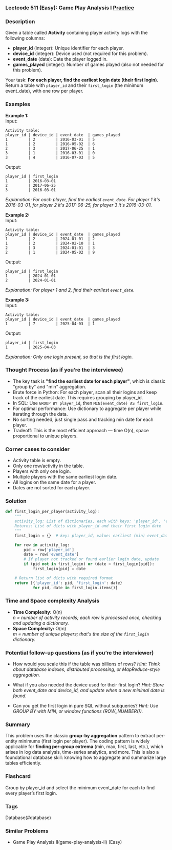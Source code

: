### Leetcode 511 (Easy): Game Play Analysis I [Practice](https://leetcode.com/problems/game-play-analysis-i)

### Description  
Given a table called **Activity** containing player activity logs with the following columns:

- **player_id** (integer): Unique identifier for each player.
- **device_id** (integer): Device used (not required for this problem).
- **event_date** (date): Date the player logged in.
- **games_played** (integer): Number of games played (also not needed for this problem).

Your task: **For each player, find the earliest login date (their first login).** Return a table with `player_id` and their `first_login` (the minimum event_date), with one row per player.

### Examples  

**Example 1:**  
Input:  
```
Activity table:
player_id | device_id | event_date  | games_played
1         | 2         | 2016-03-01  | 5
1         | 2         | 2016-05-02  | 6
2         | 3         | 2017-06-25  | 1
3         | 1         | 2016-03-01  | 0
3         | 4         | 2016-07-03  | 5
```
Output:  
```
player_id | first_login
1         | 2016-03-01
2         | 2017-06-25
3         | 2016-03-01
```
*Explanation: For each player, find the earliest `event_date`. For player 1 it's 2016-03-01, for player 2 it's 2017-06-25, for player 3 it's 2016-03-01.*

**Example 2:**  
Input:  
```
Activity table:
player_id | device_id | event_date  | games_played
1         | 2         | 2024-01-01  | 2
1         | 2         | 2024-02-10  | 1
2         | 3         | 2024-01-01  | 3
2         | 1         | 2024-05-02  | 9
```
Output:  
```
player_id | first_login
1         | 2024-01-01
2         | 2024-01-01
```
*Explanation: For player 1 and 2, find their earliest `event_date`.*

**Example 3:**  
Input:  
```
Activity table:
player_id | device_id | event_date  | games_played
1         | 7         | 2025-04-03  | 1
```
Output:  
```
player_id | first_login
1         | 2025-04-03
```
*Explanation: Only one login present, so that is the first login.*

### Thought Process (as if you’re the interviewee)  
- The key task is **"find the earliest date for each player"**, which is classic "group by" and "min" aggregation.
- Brute force in Python: For each player, scan all their logins and keep track of the earliest date. This requires grouping by player_id.
- In SQL: Use `GROUP BY player_id`, then `MIN(event_date) AS first_login`.
- For optimal performance: Use dictionary to aggregate per player while iterating through the data.
- No sorting needed, just single pass and tracking min date for each player.
- Tradeoff: This is the most efficient approach — time O(n), space proportional to unique players.

### Corner cases to consider  
- Activity table is empty.
- Only one row/activity in the table.
- Players with only one login.
- Multiple players with the same earliest login date.
- All logins on the same date for a player.
- Dates are not sorted for each player.

### Solution

```python
def first_login_per_player(activity_log):
    """
    activity_log: List of dictionaries, each with keys: 'player_id', 'event_date'
    Returns: List of dicts with player_id and their first login date
    """
    first_login = {}  # key: player_id, value: earliest (min) event_date as string

    for row in activity_log:
        pid = row['player_id']
        date = row['event_date']
        # If player not tracked or found earlier login date, update
        if (pid not in first_login) or (date < first_login[pid]):
            first_login[pid] = date

    # Return list of dicts with required format
    return [{'player_id': pid, 'first_login': date}
            for pid, date in first_login.items()]
```

### Time and Space complexity Analysis  

- **Time Complexity:** O(n)  
  *n = number of activity records; each row is processed once, checking and updating a dictionary.*
- **Space Complexity:** O(m)  
  *m = number of unique players; that's the size of the `first_login` dictionary.*

### Potential follow-up questions (as if you’re the interviewer)  

- How would you scale this if the table was billions of rows?
  *Hint: Think about database indexes, distributed processing, or MapReduce-style aggregation.*

- What if you also needed the device used for their first login?
  *Hint: Store both event_date and device_id, and update when a new minimal date is found.*

- Can you get the first login in pure SQL without subqueries?
  *Hint: Use GROUP BY with MIN, or window functions (ROW_NUMBER()).*

### Summary
This problem uses the classic **group-by aggregation** pattern to extract per-entity minimums (first login per player). The coding pattern is widely applicable for **finding per-group extrema** (min, max, first, last, etc.), which arises in log data analysis, time-series analytics, and more. This is also a foundational database skill: knowing how to aggregate and summarize large tables efficiently.


### Flashcard
Group by player_id and select the minimum event_date for each to find every player’s first login.

### Tags
Database(#database)

### Similar Problems
- Game Play Analysis II(game-play-analysis-ii) (Easy)